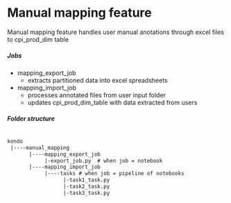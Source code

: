 # Manual mapping feature

Manual mapping feature handles user manual anotations through excel files to cpi_prod_dim table

##### Jobs
- mapping_export_job
  - extracts partitioned data into excel spreadsheets 
- mapping_import_job
  - processes annotated files from user input folder
  - updates cpi_prod_dim_table with data extracted from users

##### Folder structure
```txt

kondo
 |----manual_mapping
       |----mapping_export_job
            |-export_job.py  # when job = notebook
       |----mapping_import_job
            |----tasks # when job = pipeline of notebooks
                  |-task1_task.py
                  |-task2_task.py
                  |-task3_task.py
```
